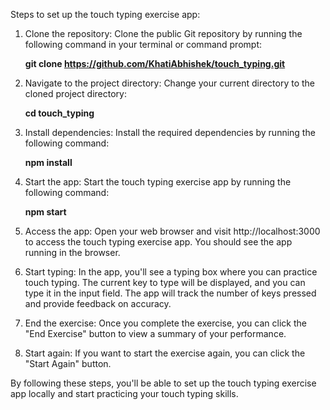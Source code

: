 
Steps to set up the touch typing exercise app:

1.	Clone the repository: Clone the public Git repository by running the following command in your terminal or command prompt:

       **git clone https://github.com/KhatiAbhishek/touch_typing.git**

2.	Navigate to the project directory: Change your current directory to the cloned project directory:
  		
      **cd touch_typing**
3.	Install dependencies: Install the required dependencies by running the following command:

    **npm install**
4.	Start the app: Start the touch typing exercise app by running the following command:
  
      **npm start**
5.	Access the app: Open your web browser and visit http://localhost:3000 to access the touch typing exercise app. You should see the app running in the browser.

6.	Start typing: In the app, you'll see a typing box where you can practice touch typing. The current key to type will be displayed, and you can type it in the input field. The app will track the number of keys pressed and provide feedback on accuracy.

7.	End the exercise: Once you complete the exercise, you can click the "End Exercise" button to view a summary of your performance.

8.	Start again: If you want to start the exercise again, you can click the "Start Again" button.

By following these steps, you'll be able to set up the touch typing exercise app locally and start practicing your touch typing skills.
